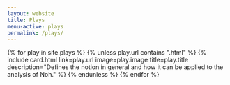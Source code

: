 ```yaml
---
layout: website
title: Plays
menu-active: plays
permalink: /plays/
---
```


<div class="list-plays">
  <div class="cards-container">
    {% for play in site.plays %}
      {% unless play.url contains ".html" %}
        {% include card.html
          link=play.url
          image=play.image
          title=play.title
          description="Defines the notion in general and how it can be applied to the analysis of Noh."
        %}
      {% endunless %}
    {% endfor %}
  </div>
</div>